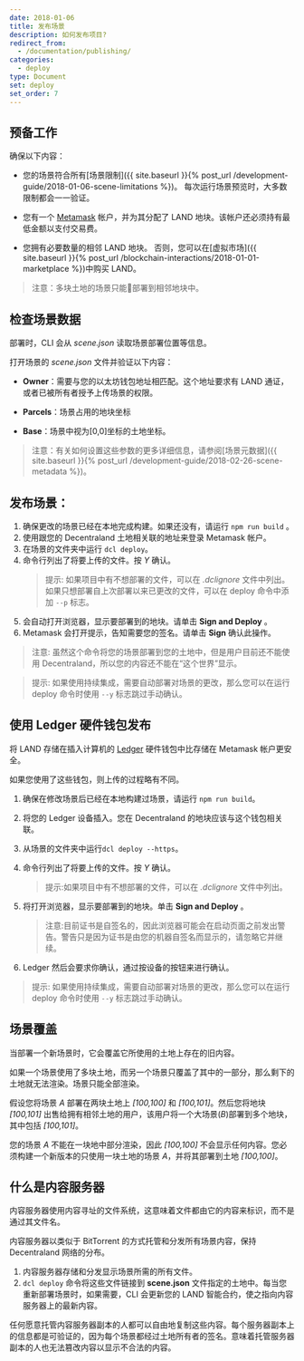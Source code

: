 ```yaml
---
date: 2018-01-06
title: 发布场景
description: 如何发布项目?
redirect_from:
  - /documentation/publishing/
categories:
  - deploy
type: Document
set: deploy
set_order: 7
---
```


## 预备工作

确保以下内容：

- 您的场景符合所有[场景限制]({{ site.baseurl }}{% post_url /development-guide/2018-01-06-scene-limitations %})。 每次运行场景预览时，大多数限制都会一一验证。

- 您有一个 [Metamask](https://metamask.io/) 帐户，并为其分配了 LAND 地块。该帐户还必须持有最低金额以支付交易费。

- 您拥有必要数量的相邻 LAND 地块。 否则，您可以在[虚拟市场]({{ site.baseurl }}{% post_url /blockchain-interactions/2018-01-01-marketplace %})中购买 LAND。

> 注意：多块土地的场景只能部署到相邻地块中。

<!--
- 如果要将单个场景部署到多个相邻地块，则必须先将它们合并到 _连块土地_ 中，然后才能部署到它们。有关如何创建连块土地的说明，请参阅[虚拟市场]({{ site.baseurl }}{% post_url /blockchain-interactions/2018-01-01-marketplace %})。

-->

## 检查场景数据

部署时，CLI 会从 _scene.json_ 读取场景部署位置等信息。

打开场景的 _scene.json_ 文件并验证以下内容：

- **Owner**：需要与您的以太坊钱包地址相匹配。这个地址要求有 LAND 通证，或者已被所有者授予上传场景的权限。

- **Parcels**：场景占用的地块坐标

- **Base**：场景中视为[0,0]坐标的土地坐标。

> 注意：有关如何设置这些参数的更多详细信息，请参阅[场景元数据]({{ site.baseurl }}{% post_url /development-guide/2018-02-26-scene-metadata %})。

## 发布场景：

1. 确保更改的场景已经在本地完成构建。如果还没有，请运行 `npm run build` 。
2. 使用跟您的 Decentraland 土地相关联的地址来登录 Metamask 帐户。
3. 在场景的文件夹中运行 `dcl deploy`。
4. 命令行列出了将要上传的文件。按 _Y_ 确认。
   > 提示: 如果项目中有不想部署的文件，可以在 _.dclignore_ 文件中列出。
   如果只想部署自上次部署以来已更改的文件，可以在 deploy 命令中添加 `--p` 标志。
5. 会自动打开浏览器，显示要部署到的地块。请单击 **Sign and Deploy** 。
6. Metamask 会打开提示，告知需要您的签名。请单击 **Sign** 确认此操作。

<!--
Currently, as a measure to improve performance and your visitor's experience, your content will be pinned to Decentraland’s main server to ensure that the data needed to render your parcel is always readily available.
-->

> 注意: 虽然这个命令将您的场景部署到您的土地中，但是用户目前还不能使用 Decentraland，所以您的内容还不能在“这个世界”显示。

> 提示: 如果使用持续集成，需要自动部署对场景的更改，那么您可以在运行 deploy 命令时使用 `--y` 标志跳过手动确认。

## 使用 Ledger 硬件钱包发布

将 LAND 存储在插入计算机的 [Ledger](https://www.ledger.com/) 硬件钱包中比存储在 Metamask 帐户更安全。

如果您使用了这些钱包，则上传的过程略有不同。

1. 确保在修改场景后已经在本地构建过场景，请运行 `npm run build`。
2. 将您的 Ledger 设备插入。您在 Decentraland 的地块应该与这个钱包相关联。
3. 从场景的文件夹中运行`dcl deploy --https`。
4. 命令行列出了将要上传的文件。按 _Y_ 确认。
   
   > 提示:如果项目中有不想部署的文件，可以在 _.dclignore_ 文件中列出。

5. 将打开浏览器，显示要部署到的地块。单击 **Sign and Deploy** 。

   > 注意:目前证书是自签名的，因此浏览器可能会在启动页面之前发出警告。警告只是因为证书是由您的机器自签名而显示的，请忽略它并继续。

6. Ledger 然后会要求你确认，通过按设备的按钮来进行确认。

> 提示: 如果使用持续集成，需要自动部署对场景的更改，那么您可以在运行 deploy 命令时使用 `--y` 标志跳过手动确认。

## 场景覆盖

当部署一个新场景时，它会覆盖它所使用的土地上存在的旧内容。

如果一个场景使用了多块土地，而另一个场景只覆盖了其中的一部分，那么剩下的土地就无法渲染。场景只能全部渲染。

假设您将场景 _A_ 部署在两块土地上 _[100,100]_ 和 _[100,101]_。然后您将地块 _[100,101]_ 出售给拥有相邻土地的用户，该用户将一个大场景(_B_)部署到多个地块，其中包括 _[100,101]_。

您的场景 _A_ 不能在一块地中部分渲染，因此 _[100,100]_ 不会显示任何内容。您必须构建一个新版本的只使用一块土地的场景 _A_，并将其部署到土地 _[100,100]_。

## 什么是内容服务器

内容服务器使用内容寻址的文件系统，这意味着文件都由它的内容来标识，而不是通过其文件名。

内容服务器以类似于 BitTorrent 的方式托管和分发所有场景内容，保持 Decentraland 网络的分布。

1. 内容服务器存储和分发显示场景所需的所有文件。
2. `dcl deploy` 命令将这些文件链接到 **scene.json** 文件指定的土地中。每当您重新部署场景时，如果需要，CLI 会更新您的 LAND 智能合约，使之指向内容服务器上的最新内容。

任何愿意托管内容服务器副本的人都可以自由地复制这些内容。每个服务器副本上的信息都是可验证的，因为每个场景都经过土地所有者的签名。意味着托管服务器副本的人也无法篡改内容以显示不合法的内容。